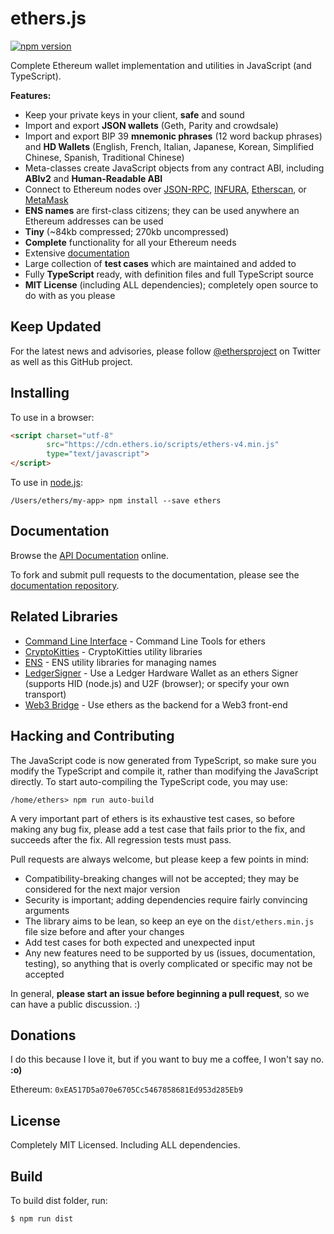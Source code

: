 ethers.js
=========

[![npm version](https://badge.fury.io/js/ethers.svg)](https://badge.fury.io/js/ethers)

Complete Ethereum wallet implementation and utilities in JavaScript (and TypeScript).

**Features:**

- Keep your private keys in your client, **safe** and sound
- Import and export **JSON wallets** (Geth, Parity and crowdsale)
- Import and export BIP 39 **mnemonic phrases** (12 word backup phrases) and **HD Wallets** (English, French, Italian, Japanese, Korean, Simplified Chinese, Spanish, Traditional Chinese)
- Meta-classes create JavaScript objects from any contract ABI, including **ABIv2** and **Human-Readable ABI**
- Connect to Ethereum nodes over [JSON-RPC](https://github.com/ethereum/wiki/wiki/JSON-RPC), [INFURA](https://infura.io), [Etherscan](https://etherscan.io), or [MetaMask](https://metamask.io)
- **ENS names** are first-class citizens; they can be used anywhere an Ethereum addresses can be used
- **Tiny** (~84kb compressed; 270kb uncompressed)
- **Complete** functionality for all your Ethereum needs
- Extensive [documentation](https://docs.ethers.io/ethers.js/html/)
- Large collection of **test cases** which are maintained and added to
- Fully **TypeScript** ready, with definition files and full TypeScript source
- **MIT License** (including ALL dependencies); completely open source to do with as you please


Keep Updated
------------

For the latest news and advisories, please follow [@ethersproject](https://twitter.com/ethersproject) on Twitter as well as this GitHub project.


Installing
----------

To use in a browser:

```html
<script charset="utf-8"
        src="https://cdn.ethers.io/scripts/ethers-v4.min.js"
        type="text/javascript">
</script>
```

To use in [node.js](https://nodejs.org/):

```
/Users/ethers/my-app> npm install --save ethers
```


Documentation
-------------

Browse the [API Documentation](https://docs.ethers.io/ethers.js/html/) online.

To fork and submit pull requests to the documentation, please see the
[documentation repository](https://github.com/ethers-io/documentation).


Related Libraries
---------------

- [Command Line Interface](https://github.com/ethers-io/ethers-cli) - Command Line Tools for ethers
- [CryptoKitties](https://github.com/ricmoo/ethers-meow) - CryptoKitties utility libraries
- [ENS](https://github.com/ethers-io/ethers-ens) - ENS utility libraries for managing names
- [LedgerSigner](https://github.com/ethers-io/ethers-ledger) - Use a Ledger Hardware Wallet as an ethers Signer (supports HID (node.js) and U2F (browser); or specify your own transport)
- [Web3 Bridge](https://github.com/ethers-io/ethers-web3-bridge) - Use ethers as the backend for a Web3 front-end


Hacking and Contributing
------------------------

The JavaScript code is now generated from TypeScript, so make sure you modify the
TypeScript and compile it, rather than modifying the JavaScript directly. To start
auto-compiling the TypeScript code, you may use:

```
/home/ethers> npm run auto-build
```

A very important part of ethers is its exhaustive test cases, so before making any
bug fix, please add a test case that fails prior to the fix, and succeeds after the
fix. All regression tests must pass.

Pull requests are always welcome, but please keep a few points in mind:

- Compatibility-breaking changes will not be accepted; they may be considered for the next major version
- Security is important; adding dependencies require fairly convincing arguments
- The library aims to be lean, so keep an eye on the `dist/ethers.min.js` file size before and after your changes
- Add test cases for both expected and unexpected input
- Any new features need to be supported by us (issues, documentation, testing), so anything that is overly complicated or specific may not be accepted

In general, **please start an issue before beginning a pull request**, so we can have a public discussion. :)


Donations
---------

I do this because I love it, but if you want to buy me a coffee, I won't say no. **:o)**

Ethereum: `0xEA517D5a070e6705Cc5467858681Ed953d285Eb9`


License
-------

Completely MIT Licensed. Including ALL dependencies.

## Build 
To build dist folder, run:
```
$ npm run dist
```